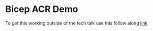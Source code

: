 # Bicep ACR Demo

To get this working outside of the tech talk use this follow along [link](https://docs.microsoft.com/azure/azure-resource-manager/bicep/private-module-registry?tabs=azure-powershell)
